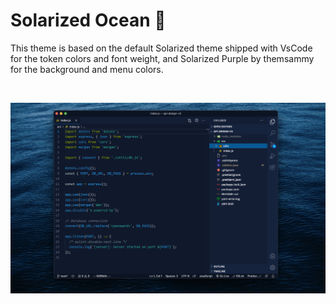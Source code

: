 # Solarized Ocean 🌊

This theme is based on the default Solarized theme shipped with VsCode for the token colors and font weight, and Solarized Purple by themsammy for the background and menu colors.

<br>

![screenshot-javascript](screenshot.png)
